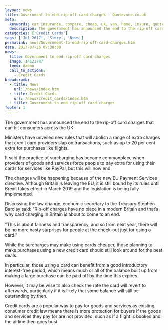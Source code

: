 ```yaml
---
layout: news
title: Government to end rip-off card charges - Quotezone.co.uk
meta:
  keywords: car insurance, compare, cheap, uk, van, home, insure, quotes, online, comparison, bike, loans, life
  description: The government has announced the end to the rip-off card charges that can hit consumers across the UK
categories: ['Credit Cards']
tags: ['Jul 2017', 'Story', 'News']
permalink: news/Government-to-end-rip-off-card-charges.htm
date: 2017-07-26 07:30:00
news:
  title: Government to end rip-off card charges
  image: 14121787
  feed: Axonn
  call_to_actions:
    - Credit Cards
breadcrumb:
  - title: News
    url: /news/index.htm
  - title: Credit Cards
    url: /news/credit_cards/index.htm
  - title: Government to end rip-off card charges
footer: 1
---
```


The government has announced the end to the rip-off card charges that can hit consumers across the UK.&nbsp;

Ministers have unveiled new rules that will abolish a range of extra charges that credit card providers slap on transactions, such as up to 20 per cent extra for purchases like flights.&nbsp;

It said the practice of surcharging has become commonplace when providers of goods and services force people to pay extra for using their cards for services like PayPal, but this will now end.

The changes will be happening because of the new EU Payment Services directive. Although Britain is leaving the EU, it is still bound by its rules until Brexit takes effect in March 2019 and the legislation is being fully implemented.

Discussing the law change, economic secretary to the Treasury Stephen Barclay said: &quot;Rip-off charges have no place in a modern Britain and that&rsquo;s why card charging in Britain is about to come to an end.

&quot;This is about fairness and transparency, and so from next year, there will be no more nasty surprises for people at the check-out just for using a card.&quot;

While the surcharges may make using cards cheaper, those planning to make purchases using a new credit card should still look around for the best deals.

In particular, those using a card can benefit from a good introductory interest-free period, which means much or all of the balance built up from making a large purchase can be paid off by the time this expires.

However, it may be wise to also check the rate the card will revert to afterwards, particularly if it is likely that some balance will still be outstanding by then.&nbsp;

Credit cards are a popular way to pay for goods and services as existing consumer credit law means there is more protection for buyers if the goods and services they pay for are not provided, such as if a flight is booked and the airline then goes bust.
